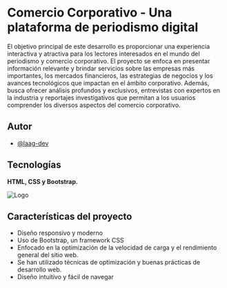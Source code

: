 
# Comercio Corporativo - Una plataforma de periodismo digital

El objetivo principal de este desarrollo es proporcionar una experiencia interactiva y atractiva para los lectores interesados en el mundo del periodismo y comercio corporativo.
El proyecto se enfoca en presentar información relevante y brindar servicios sobre las empresas más importantes, los mercados financieros, las estrategias de negocios y los avances tecnológicos que impactan en el ámbito corporativo. Además, busca ofrecer análisis profundos y exclusivos, entrevistas con expertos en la industria y reportajes investigativos que permitan a los usuarios comprender los diversos aspectos del comercio corporativo.
## Autor

- [@laag-dev](https://github.com/laag-dev)


## Tecnologías 

**HTML, CSS y Bootstrap.**



![Logo](https://pbs.twimg.com/profile_images/1657577499889483777/HOaOv41F_400x400.jpg)


## Características del proyecto

- Diseño responsivo y moderno
- Uso de Bootstrap, un framework CSS
- Enfocado en la optimización de la velocidad de carga y el rendimiento general del sitio web.
- Se han utilizado técnicas de optimización y buenas prácticas de desarrollo web.
- Diseño intuitivo y fácil de navegar

